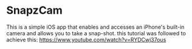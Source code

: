 # SnapzCam
This is a simple iOS app that enables and accesses an iPhone's built-in camera and allows you to take a snap-shot.
this tutorial was followed to achieve this: https://www.youtube.com/watch?v=RYDCwj37ous

